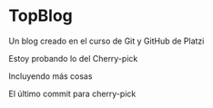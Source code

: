 # TopBlog
Un blog creado en el curso de Git y GitHub de Platzi


Estoy probando lo del Cherry-pick

Incluyendo más cosas

El último commit para cherry-pick